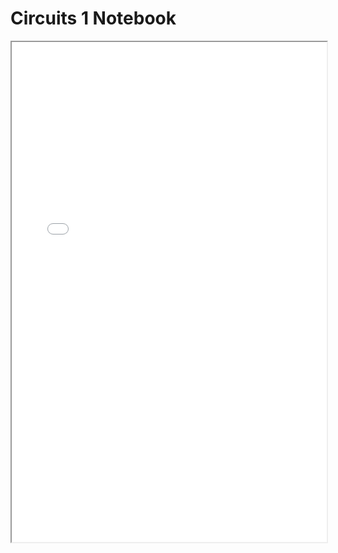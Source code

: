 # Circuits 1 Notebook 

<iframe src="/files/junior/circuits1/circuits1.pdf" width="100%" height="800"></iframe>